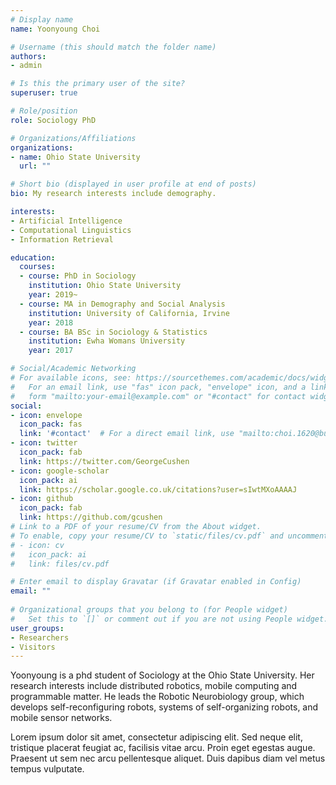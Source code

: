```yaml
---
# Display name
name: Yoonyoung Choi

# Username (this should match the folder name)
authors:
- admin

# Is this the primary user of the site?
superuser: true

# Role/position
role: Sociology PhD 

# Organizations/Affiliations
organizations:
- name: Ohio State University
  url: ""

# Short bio (displayed in user profile at end of posts)
bio: My research interests include demography.

interests:
- Artificial Intelligence
- Computational Linguistics
- Information Retrieval

education:
  courses:
  - course: PhD in Sociology
    institution: Ohio State University
    year: 2019~
  - course: MA in Demography and Social Analysis
    institution: University of California, Irvine
    year: 2018
  - course: BA BSc in Sociology & Statistics
    institution: Ewha Womans University
    year: 2017

# Social/Academic Networking
# For available icons, see: https://sourcethemes.com/academic/docs/widgets/#icons
#   For an email link, use "fas" icon pack, "envelope" icon, and a link in the
#   form "mailto:your-email@example.com" or "#contact" for contact widget.
social:
- icon: envelope
  icon_pack: fas
  link: '#contact'  # For a direct email link, use "mailto:choi.1620@buckeyemail.osu.edu".
- icon: twitter
  icon_pack: fab
  link: https://twitter.com/GeorgeCushen
- icon: google-scholar
  icon_pack: ai
  link: https://scholar.google.co.uk/citations?user=sIwtMXoAAAAJ
- icon: github
  icon_pack: fab
  link: https://github.com/gcushen
# Link to a PDF of your resume/CV from the About widget.
# To enable, copy your resume/CV to `static/files/cv.pdf` and uncomment the lines below.  
# - icon: cv
#   icon_pack: ai
#   link: files/cv.pdf

# Enter email to display Gravatar (if Gravatar enabled in Config)
email: ""
  
# Organizational groups that you belong to (for People widget)
#   Set this to `[]` or comment out if you are not using People widget.  
user_groups:
- Researchers
- Visitors
---
```


Yoonyoung is a phd student of Sociology at the Ohio State University. Her research interests include distributed robotics, mobile computing and programmable matter. He leads the Robotic Neurobiology group, which develops self-reconfiguring robots, systems of self-organizing robots, and mobile sensor networks.

Lorem ipsum dolor sit amet, consectetur adipiscing elit. Sed neque elit, tristique placerat feugiat ac, facilisis vitae arcu. Proin eget egestas augue. Praesent ut sem nec arcu pellentesque aliquet. Duis dapibus diam vel metus tempus vulputate. 
